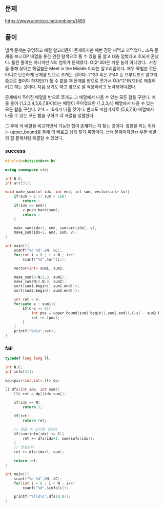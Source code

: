 ## 문제
<https://www.acmicpc.net/problem/1450>
## 풀이
냅색 문제는 유명하고 해결 알고리즘이 존재하지만 매번 잠깐 써먹고 까먹었다.. 스윽 문제를 보고 DP 배열을 통한 완전 탐색으로 풀 수 있을 줄 알고 대충 덤볐다고 호되게 혼났다. 틀린 풀이는 아니지만 N의 범위가 문제였다. O(2^30)은 쉬운 놈이 아니었다.. 서칭을 통해 찾아본 해결법은 Meet in the Middle 이라는 알고리즘이다. 매우 특별한 것은 아니고 단순하게 문제를 반으로 쪼개는 것이다. 2^30 혹은 2^40 등 브루트포스 알고리즘으로 풀어야 하지만(?) 풀 수 없을 때 문제를 반으로 쪼개서 O(k\*2^(N/2))로 해결하려고 하는 것이다. 처음 보기도 하고 앞으로 잘 적용하려고 노력해봐야겠다.

문제에서 주어진 배열을 반으로 쪼개고 그 배열에서 나올 수 있는 모든 합을 구한다.
예를 들어 {1,2,3,4,5,6,7,8}이라는 배열이 주어졌으면 {1,2,3,4} 배열에서 나올 수 있는 모든 합을 구한다. 2^4 = 16개가 나올 것이다. 반대도 마찬가지로 {5,6,7,8} 배열에서 나올 수 있는 모든 합을 구하고 각 배열을 정렬한다.

그 후에 각 배열을 비교하면서 가능한 합이 존재하는 지 찾는 것이다. 정렬을 하는 이유는 upper_bound를 통해 더 빠르고 쉽게 찾기 위함이다. 냅색 문제이지만ㅁ 부분 배열의 합 문제처럼 해결할 수 있었다.


### success
```cpp
#include<bits/stdc++.h>

using namespace std;

int N,C;
int arr[31];

void make_sum(int idx, int end, int sum, vector<int> &v){
    if(sum > C || sum > 1e9)
        return ;
    if(idx == end){
        v.push_back(sum);
        return ;
    }

    make_sum(idx+1, end, sum+arr[idx], v);
    make_sum(idx+1, end, sum, v);
}

int main(){
    scanf("%d %d",&N, &C);
    for(int i = 0 ; i < N ; i++)
        scanf("%d",&arr[i]);

    vector<int> sum1, sum2;

    make_sum(0,N/2,0, sum1);
    make_sum(N/2,N,0, sum2);
    sort(sum1.begin(),sum1.end());
    sort(sum2.begin(),sum2.end());

    int ret = 0;
    for(auto x : sum1){
        if(C-x >= 0){
            int pos = upper_bound(sum2.begin(),sum2.end(),C-x) - sum2.begin();
            ret += (pos);
        }
    }
    printf("%d\n",ret);
}
```
### fail
```cpp
typedef long long ll;

int N,C;
int info[31];

map<pair<int,int>,ll> dp;

ll dfs(int idx, int sum){
    ll& ret = dp[{idx,sum}];

    if(idx == N)
        return 1;

    if(ret)
        return ret;

    // 넣을 수 있다면 넣는다
    if(sum+info[idx] <= C){
        ret += dfs(idx+1, sum+info[idx]);
    }
    // 안넣는다
    ret += dfs(idx+1, sum);

    return ret;
}

int main(){
    scanf("%d %d",&N, &C);
    for(int i = 0 ; i < N ; i++)
        scanf("%d",&info[i]);

    printf("%lld\n",dfs(0,0));
}
```

